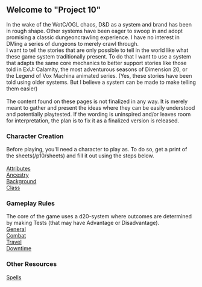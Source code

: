 ## Welcome to "Project 10"
In the wake of the WotC/OGL chaos, D&D as a system and brand has been in rough shape. Other systems have been eager to swoop in and adopt promising a classic dungeoncrawling experience. I have no interest in DMing a series of dungeons to merely crawl through.
<br>
I want to tell the stories that are only possible to tell in the world like what these game system traditionally present. To do that I want to use a system that adapts the same core mechanics to better support stories like those told in ExU: Calamity, the most adventurous seasons of Dimension 20, or the Legend of Vox Machina animated series. (Yes, these stories have been told using older systems. But I believe a system can be made to make telling them easier)
<br><br>
The content found on these pages is not finalized in any way. It is merely meant to gather and present the ideas where they can be easily understood and potentially playtested. If the wording is uninspired and/or leaves room for interpretation, the plan is to fix it as a finalized version is released.

### Character Creation
Before playing, you'll need a character to play as. To do so, get a print of the sheets(/p10/sheets) and fill it out using the steps below.
<br>
<br>
[Attributes](/p10/attributes)
<br>
[Ancestry](/p10/ancestry)
<br>
[Background](/p10/background)
<br>
[Class](/p10/classes)

### Gameplay Rules
The core of the game uses a d20-system where outcomes are determined by making Tests (that may have Advantage or Disadvantage).
<br>
[General](https://example.com)
<br>
[Combat](https://example.com)
<br>
[Travel](https://example.com)
<br>
[Downtime](https://example.com)

### Other Resources
[Spells](https://example.com)